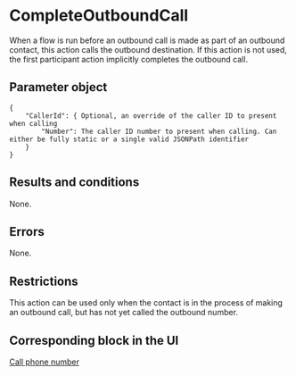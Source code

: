 # CompleteOutboundCall<a name="contact-actions-completeoutboundcall"></a>

When a flow is run before an outbound call is made as part of an outbound contact, this action calls the outbound destination\. If this action is not used, the first participant action implicitly completes the outbound call\. 

## Parameter object<a name="completeoutboundcall-parameter"></a>

```
{
    "CallerId": { Optional, an override of the caller ID to present when calling
        "Number": The caller ID number to present when calling. Can either be fully static or a single valid JSONPath identifier       
    }
}
```

## Results and conditions<a name="completeoutboundcall-results"></a>

None\.

## Errors<a name="completeoutboundcall-errors"></a>

None\.

## Restrictions<a name="completeoutboundcall-restrictions"></a>

This action can be used only when the contact is in the process of making an outbound call, but has not yet called the outbound number\. 

## Corresponding block in the UI<a name="completeoutboundcall-ui"></a>

[Call phone number](call-phone-number.md) 